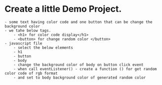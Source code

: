 # Create a little Demo Project.
    - some text having color code and one button that can be change the background color 
    - we tahe below tags.
        - <h1> for color code display</h1>
        - <button> for change random color </button>
    - javascript file
        - select the below elements
        - h1
        - button
        - body
        - change the background color of body on button click event
        - when call eventListener() - create a function () for get random color code of rgb format
        - and set to body background color of generated random color 
        

